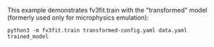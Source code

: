 This example demonstrates fv3fit.train with the "transformed" model (formerly used only for microphysics emulation):

    python3 -m fv3fit.train transformed-config.yaml data.yaml trained_model
